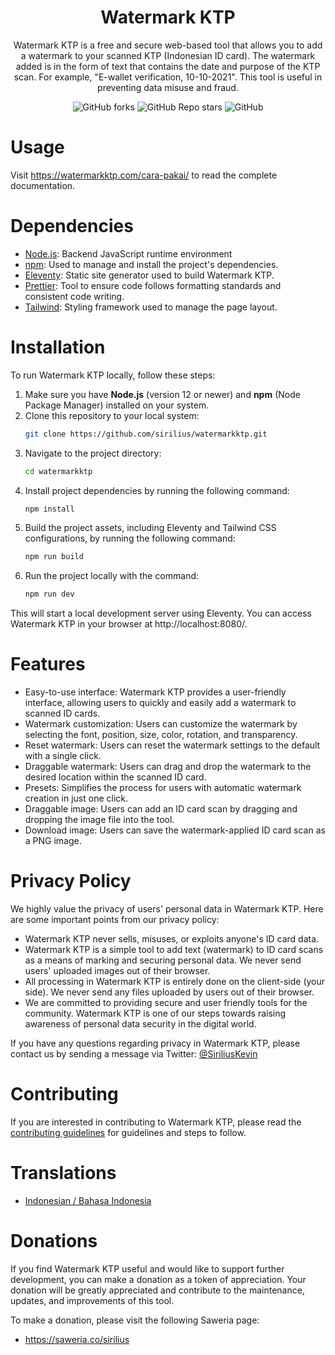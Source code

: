 <h1 align="center">Watermark KTP</h1>
<p align="center">Watermark KTP is a free and secure web-based tool that allows you to add a watermark to your scanned KTP (Indonesian ID card). The watermark added is in the form of text that contains the date and purpose of the KTP scan. For example, "E-wallet verification, 10-10-2021". This tool is useful in preventing data misuse and fraud.</p>

<div align="center">
    <img alt="GitHub forks" src="https://img.shields.io/github/forks/sirilius/watermarkktp">
    <img alt="GitHub Repo stars" src="https://img.shields.io/github/stars/sirilius/watermarkktp">
    <img alt="GitHub" src="https://img.shields.io/github/license/sirilius/watermarkktp">
</div>

# Usage

Visit https://watermarkktp.com/cara-pakai/ to read the complete documentation.

# Dependencies

- [Node.js](https://nodejs.org/): Backend JavaScript runtime environment
- [npm](https://www.npmjs.com/): Used to manage and install the project's dependencies.
- [Eleventy](https://www.11ty.dev/): Static site generator used to build Watermark KTP.
- [Prettier](https://prettier.io/): Tool to ensure code follows formatting standards and consistent code writing.
- [Tailwind](https://tailwindcss.com/): Styling framework used to manage the page layout.

# Installation

To run Watermark KTP locally, follow these steps:

1. Make sure you have **Node.js** (version 12 or newer) and **npm** (Node Package Manager) installed on your system.
2. Clone this repository to your local system:
   ```sh
   git clone https://github.com/sirilius/watermarkktp.git
   ```
3. Navigate to the project directory:
   ```sh
   cd watermarkktp
   ```
4. Install project dependencies by running the following command:
   ```sh
   npm install
   ```
5. Build the project assets, including Eleventy and Tailwind CSS configurations, by running the following command:
   ```sh
   npm run build
   ```
6. Run the project locally with the command:
   ```sh
   npm run dev
   ```

This will start a local development server using Eleventy. You can access Watermark KTP in your browser at http://localhost:8080/.

# Features

- Easy-to-use interface: Watermark KTP provides a user-friendly interface, allowing users to quickly and easily add a watermark to scanned ID cards.
- Watermark customization: Users can customize the watermark by selecting the font, position, size, color, rotation, and transparency.
- Reset watermark: Users can reset the watermark settings to the default with a single click.
- Draggable watermark: Users can drag and drop the watermark to the desired location within the scanned ID card.
- Presets: Simplifies the process for users with automatic watermark creation in just one click.
- Draggable image: Users can add an ID card scan by dragging and dropping the image file into the tool.
- Download image: Users can save the watermark-applied ID card scan as a PNG image.

# Privacy Policy

We highly value the privacy of users' personal data in Watermark KTP. Here are some important points from our privacy policy:

- Watermark KTP never sells, misuses, or exploits anyone's ID card data.
- Watermark KTP is a simple tool to add text (watermark) to ID card scans as a means of marking and securing personal data. We never send users' uploaded images out of their browser.
- All processing in Watermark KTP is entirely done on the client-side (your side). We never send any files uploaded by users out of their browser.
- We are committed to providing secure and user friendly tools for the community. Watermark KTP is one of our steps towards raising awareness of personal data security in the digital world.

If you have any questions regarding privacy in Watermark KTP, please contact us by sending a message via Twitter: [@SiriliusKevin](https://twitter.com/SiriliusKevin)

# Contributing

If you are interested in contributing to Watermark KTP, please read the [contributing guidelines](./.github/CONTRIBUTING.md) for guidelines and steps to follow.

# Translations

- [Indonesian / Bahasa Indonesia](README-ID.md)

# Donations

If you find Watermark KTP useful and would like to support further development, you can make a donation as a token of appreciation. Your donation will be greatly appreciated and contribute to the maintenance, updates, and improvements of this tool.

To make a donation, please visit the following Saweria page:

- https://saweria.co/sirilius
